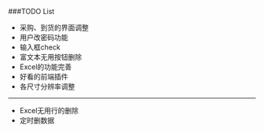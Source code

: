 ###TODO List

* 采购、到货的界面调整
* 用户改密码功能
* 输入框check
* 富文本无用按钮删除
* Excel的功能完善
* 好看的前端插件
* 各尺寸分辨率调整

--------------------------------

* Excel无用行的删除
* 定时删数据
